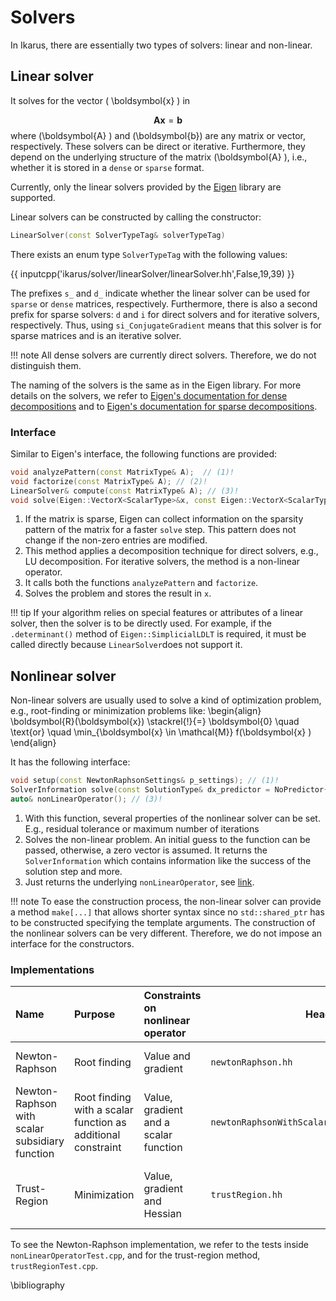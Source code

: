 <!--
SPDX-FileCopyrightText: 2022 The Ikarus Developers mueller@ibb.uni-stuttgart.de
SPDX-License-Identifier: CC-BY-SA-4.0
-->

# Solvers

In Ikarus, there are essentially two types of solvers: linear and non-linear.

## Linear solver
It solves for the vector \( \boldsymbol{x} \) in

$$
\boldsymbol{A}  \boldsymbol{x} =  \boldsymbol{b}
$$
where \(\boldsymbol{A} \) and \(\boldsymbol{b}\) are any matrix or vector, respectively.
These solvers can be direct or iterative. Furthermore, they depend on the underlying structure of the 
matrix \(\boldsymbol{A} \), i.e., whether it is stored in a `dense` or `sparse` format.

Currently, only the linear solvers provided by the [Eigen](https://eigen.tuxfamily.org/index.php?title=Main_Page) 
library are supported.

Linear solvers can be constructed by calling the constructor:

```cpp
LinearSolver(const SolverTypeTag& solverTypeTag)
```

There exists an enum type `SolverTypeTag` with the following values:

{{ inputcpp('ikarus/solver/linearSolver/linearSolver.hh',False,19,39) }}

The prefixes `s_` and  `d_` indicate whether the linear solver can be used for `sparse` or `dense` matrices, respectively.
Furthermore, there is also a second prefix for sparse solvers: `d` and `i` for direct solvers and for iterative solvers, respectively.
Thus, using `si_ConjugateGradient` means that this solver is for sparse matrices and is an iterative solver.

!!! note
    All dense solvers are currently direct solvers. Therefore, we do not distinguish them.

The naming of the solvers is the same as in the Eigen library. 
For more details on the solvers, we refer to [Eigen's documentation for dense decompositions](https://eigen.tuxfamily.org/dox/group__TutorialLinearAlgebra.html)
and to [Eigen's documentation for sparse decompositions](https://eigen.tuxfamily.org/dox/group__TopicSparseSystems.html).

### Interface 
Similar to Eigen's interface, the following functions are provided:
```cpp
void analyzePattern(const MatrixType& A);  // (1)!
void factorize(const MatrixType& A); // (2)!
LinearSolver& compute(const MatrixType& A); // (3)!
void solve(Eigen::VectorX<ScalarType>&x, const Eigen::VectorX<ScalarType>& b); // (4)!
```

1. If the matrix is sparse, Eigen can collect information on the sparsity pattern of the matrix for a faster `solve` step. This pattern does not change if the non-zero entries are modified.
2. This method applies a decomposition technique for direct solvers, e.g., LU decomposition. For iterative solvers, the method is a non-linear operator.
3. It calls both the functions `analyzePattern` and `factorize`.
4. Solves the problem and stores the result in `x`.

!!! tip
    If your algorithm relies on special features or attributes of a linear solver, then the solver is to be directly used.
    For example, if the `.determinant()` method of `Eigen::SimplicialLDLT` is required, it must be called directly because 
    `LinearSolver`does not support it.

## Nonlinear solver

Non-linear solvers are usually used to solve a kind of optimization problem, e.g., root-finding or minimization problems like:
\begin{align}
  \boldsymbol{R}(\boldsymbol{x}) \stackrel{!}{=} \boldsymbol{0} \quad \text{or} \quad
  \min_{\boldsymbol{x} \in \mathcal{M}} f(\boldsymbol{x} )
\end{align}

It has the following interface:
```cpp
void setup(const NewtonRaphsonSettings& p_settings); // (1)!
SolverInformation solve(const SolutionType& dx_predictor = NoPredictor{}); // (2)!
auto& nonLinearOperator(); // (3)!
```

1. With this function, several properties of the nonlinear solver can be set. E.g., residual tolerance or maximum number of iterations
2. Solves the non-linear problem. An initial guess to the function can be passed, otherwise, a zero vector is assumed.
   It returns the `SolverInformation` which contains information like the success of the solution step and more. 
3. Just returns the underlying `nonLinearOperator`, see [link](nonlinearOperator.md).

!!! note
    To ease the construction process, the non-linear solver can provide a method `make[...]` that allows shorter syntax
    since no `std::shared_ptr` has to be constructed specifying the template arguments. 
    The construction of the nonlinear solvers can be very different. Therefore, we do not impose an interface for the constructors.
### Implementations
| Name                      | Purpose         | Constraints on nonlinear operator                       | Header |Properties |
|:--------------------------|:----------------|:----------------|--|--|
| Newton-Raphson            | Root finding    | Value and gradient          | `newtonRaphson.hh`| Locally quadratic convergence |
| Newton-Raphson with scalar subsidiary function            | Root finding with a scalar function as additional constraint    | Value, gradient and a scalar function          | `newtonRaphsonWithScalarSubsidiaryFunction.hh`| Locally quadratic convergence |
| Trust-Region              | Minimization    | Value, gradient and Hessian    | `trustRegion.hh`| Globally convergent and locally quadratic convergence |

To see the Newton-Raphson implementation, we refer to the tests inside `nonLinearOperatorTest.cpp`, and for the 
trust-region method, `trustRegionTest.cpp`.

\bibliography
